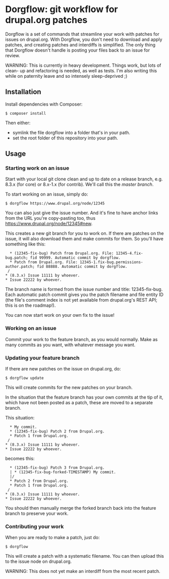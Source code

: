 Dorgflow: git workflow for drupal.org patches
=============================================

Dorgflow is a set of commands that streamline your work with patches for issues
on drupal.org. With Dorgflow, you don't need to download and apply patches, and
creating patches and interdiffs is simplified. The only thing that Dorgflow
doesn't handle is posting your files back to an issue for review.

WARNING: This is currently in heavy development. Things work, but lots of clean-
up and refactoring is needed, as well as tests. I'm also writing this while on
paternity leave and so intensely sleep-deprived ;)

## Installation

Install dependencies with Composer:

    $ composer install

Then either:
  - symlink the file dorgflow into a folder that's in your path.
  - set the root folder of this repository into your path.

## Usage

### Starting work on an issue

Start with your local git clone clean and up to date on a release branch, e.g.
8.3.x (for core) or 8.x-1.x (for contrib). We'll call this the *master branch*.

To start working on an issue, simply do:

    $ dorgflow https://www.drupal.org/node/12345

You can also just give the issue number. And it's fine to have anchor links from
the URL you're copy-pasting too, thus https://www.drupal.org/node/12345#new.

This creates a new git branch for you to work on. If there are patches on the
issue, it will also download them and make commits for them. So you'll have
something like this:

      * (12345-fix-bug) Patch from Drupal.org. File: 12345-4.fix-bug.patch; fid 99999. Automatic commit by dorgflow.
      * Patch from Drupal.org. File: 12345-1.fix-bug.permissions-author.patch; fid 88888. Automatic commit by dorgflow.
     /
    * (8.3.x) Issue 11111 by whoever.
    * Issue 22222 by whoever.

The branch name is formed from the issue number and title: 12345-fix-bug. Each
automatic patch commit gives you the patch filename and file entity ID (the
file's comment index is not yet available from drupal.org's REST API; this is on
the roadmap!).

You can now start work on your own fix to the issue!

### Working on an issue

Commit your work to the feature branch, as you would normally. Make as many
commits as you want, with whatever message you want.

### Updating your feature branch

If there are new patches on the issue on drupal.org, do:

    $ dorgflow update

This will create commits for the new patches on your branch.

In the situation that the feature branch has your own commits at the tip of it,
which have not been posted as a patch, these are moved to a separate branch.

This situation:

      * My commit.
      * (12345-fix-bug) Patch 2 from Drupal.org.
      * Patch 1 from Drupal.org.
     /
    * (8.3.x) Issue 11111 by whoever.
    * Issue 22222 by whoever.

becomes this:

      * (12345-fix-bug) Patch 3 from Drupal.org.
      | * (12345-fix-bug-forked-TIMESTAMP) My commit.
      |/
      * Patch 2 from Drupal.org.
      * Patch 1 from Drupal.org.
     /
    * (8.3.x) Issue 11111 by whoever.
    * Issue 22222 by whoever.

You should then manually merge the forked branch back into the feature branch to
preserve your work.

### Contributing your work

When you are ready to make a patch, just do:

    $ dorgflow

This will create a patch with a systematic filename. You can then upload this to
the issue node on drupal.org.

WARNING: This does not yet make an interdiff from the most recent patch.
